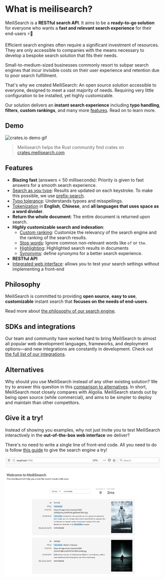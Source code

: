 # What is meilisearch?

MeiliSearch is a **RESTful search API**. It aims to be a **ready-to-go solution** for everyone who wants a **fast and relevant search experience** for their end-users ⚡️🔎

Efficient search engines often require a significant investment of resources. They are only accessible to companies with the means necessary to develop a bespoke search solution that fits their needs.

Small-to-medium-sized businesses commonly resort to subpar search engines that incur invisible costs on their user experience and retention due to poor search fulfillment.

That's why we created MeiliSearch: An open source solution accessible to everyone, designed to meet a vast majority of needs. Requiring very little configuration to be installed, yet highly customizable.

Our solution delivers an **instant search experience** including **typo handling**, **filters**, **custom rankings**, and many more [features](#features). Read on to learn more.

## Demo

![crates.io demo gif](/crates-io-demo.gif)

> Meilisearch helps the Rust community find crates on [crates.meilisearch.com](https://crates.meilisearch.com)

## Features

- **Blazing fast** (answers < 50 milliseconds): Priority is given to fast answers for a smooth search experience.
- [Search as you type](/learn/what_is_meilisearch/features.md#search-as-you-type): Results are updated on each keystroke. To make this possible, we use [prefix-search](/reference/under_the_hood/prefix.md#prefix-search).
- [Typo tolerance](/learn/what_is_meilisearch/features.md#typo-tolerant): Understands typoes and misspellings.
- [Tokenization](/reference/under_the_hood/tokenization.md) in **English**, **Chinese**, and **all languages that uses space as a word divider**.
- **Return the whole document**: The entire document is returned upon search.
- **Highly customizable search and indexation**:
  - [Custom ranking](/learn/core_concepts/relevancy.md): Customize the relevancy of the search engine and the ranking of the search results.
  - [Stop words](/reference/features/stop_words.md): Ignore common non-relevant words like `of` or `the`.
  - [Highlighting](/learn/what_is_meilisearch/features.md#highlighting): Highlighted search results in documents
  - [Synonyms](/learn/what_is_meilisearch/features.md#synonyms): define synonyms for a better search experience.
- **RESTful API**
- [Integrated web interface](/reference/features/web_interface.md): allows you to test your search settings without implementing a front-end

## Philosophy

MeiliSearch is committed to providing **open source**, **easy to use**, **customizable** instant search that **focuses on the needs of end-users**.

Read more about [the philosophy of our search engine](/learn/what_is_meilisearch/philosophy.md).

## SDKs and integrations

Our team and community have worked hard to bring MeiliSearch to almost all popular web development languages, frameworks, and deployment options—and new integrations are constantly in development. Check out [the full list of our integrations](/learn/what_is_meilisearch/sdks.md).

## Alternatives

Why should you use MeiliSearch instead of any other existing solution? We try to answer this question in this [comparison to alternatives](/learn/what_is_meilisearch/comparison_to_alternatives.md). In short, MeiliSearch most closely compares with Algolia. MeiliSearch stands out by being open source (while commercial), and aims to be simpler to deploy and maintain than other competitors.

## Give it a try!

Instead of showing you examples, why not just invite you to test MeiliSearch interactively in the **out-of-the-box web interface** we deliver?

There's no need to write a single line of front-end code. All you need to do is follow [this guide](/reference/features/web_interface.md) to give the search engine a try!

![web interface](/web-interface.png)
